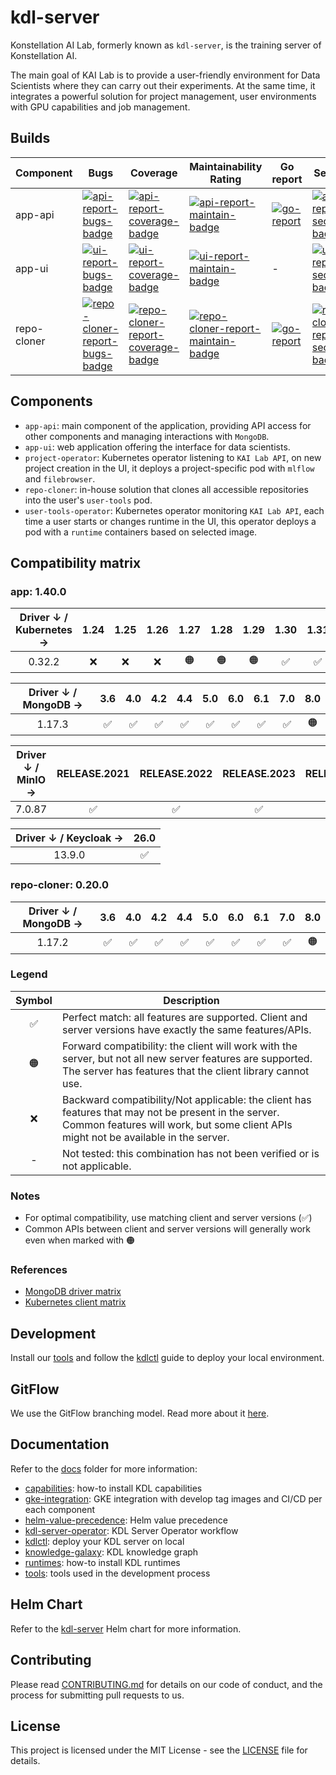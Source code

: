 # kdl-server

Konstellation AI Lab, formerly known as `kdl-server`, is the training server of Konstellation AI.

The main goal of KAI Lab is to provide a user-friendly environment for Data Scientists where they can carry out their experiments. At the same time, it integrates a powerful solution for project management, user environments with GPU capabilities and job management.

## Builds

| Component   | Bugs  | Coverage  | Maintainability Rating | Go report | Security |
| ----------- | ----- | --------- | ---------------------- | --------- | -------- |
| app-api     | [![api-report-bugs-badge]][api-report-bugs-link] | [![api-report-coverage-badge]][api-report-coverage-link] | [![api-report-maintain-badge]][api-report-maintain-link] | [![go-report][api-report-badge]][api-report-link] | [![api-report-security-badge]][api-report-security-link] |
| app-ui      | [![ui-report-bugs-badge]][ui-report-bugs-link] | [![ui-report-coverage-badge]][ui-report-coverage-link] | [![ui-report-maintain-badge]][ui-report-maintain-link] | - | [![ui-report-security-badge]][ui-report-security-link] |
| repo-cloner | [![repo-cloner-report-bugs-badge]][repo-cloner-report-bugs-link] | [![repo-cloner-report-coverage-badge]][repo-cloner-report-coverage-link] | [![repo-cloner-report-maintain-badge]][repo-cloner-report-maintain-link] | [![go-report][repo-cloner-report-badge]][repo-cloner-report-link] | [![repo-cloner-report-security-badge]][repo-cloner-report-security-link] |

[api-report-bugs-badge]: https://sonarcloud.io/api/project_badges/measure?project=kdl-server_app-api&metric=bugs
[api-report-bugs-link]: https://sonarcloud.io/summary/new_code?id=kdl-server_app-api
[api-report-coverage-badge]: https://sonarcloud.io/api/project_badges/measure?project=kdl-server_app-api&metric=coverage
[api-report-coverage-link]: https://sonarcloud.io/summary/new_code?id=kdl-server_app-api
[api-report-maintain-badge]: https://sonarcloud.io/api/project_badges/measure?project=kdl-server_app-api&metric=sqale_rating
[api-report-maintain-link]: https://sonarcloud.io/summary/new_code?id=kdl-server_app-api
[api-report-security-badge]: https://sonarcloud.io/api/project_badges/measure?project=kdl-server_app-api&metric=security_rating
[api-report-security-link]: https://sonarcloud.io/summary/new_code?id=kdl-server_app-api
[api-report-badge]: https://goreportcard.com/badge/github.com/konstellation-io/kdl-server/app/api
[api-report-link]: https://goreportcard.com/report/github.com/konstellation-io/kdl-server/app/api
[ui-report-bugs-badge]: https://sonarcloud.io/api/project_badges/measure?project=kdl-server_app-ui&metric=bugs
[ui-report-bugs-link]: https://sonarcloud.io/summary/new_code?id=kdl-server_app-ui
[ui-report-coverage-badge]: https://sonarcloud.io/api/project_badges/measure?project=kdl-server_app-ui&metric=coverage
[ui-report-coverage-link]: https://sonarcloud.io/summary/new_code?id=kdl-server_app-ui
[ui-report-maintain-badge]: https://sonarcloud.io/api/project_badges/measure?project=kdl-server_app-ui&metric=sqale_rating
[ui-report-maintain-link]: https://sonarcloud.io/summary/new_code?id=kdl-server_app-ui
[ui-report-security-badge]: https://sonarcloud.io/api/project_badges/measure?project=kdl-server_app-ui&metric=security_rating
[ui-report-security-link]: https://sonarcloud.io/summary/new_code?id=kdl-server_app-ui
[repo-cloner-report-bugs-badge]: https://sonarcloud.io/api/project_badges/measure?project=kdl-server_repo-cloner&metric=bugs
[repo-cloner-report-bugs-link]: https://sonarcloud.io/summary/new_code?id=kdl-server_repo-cloner
[repo-cloner-report-coverage-badge]: https://sonarcloud.io/api/project_badges/measure?project=kdl-server_repo-cloner&metric=coverage
[repo-cloner-report-coverage-link]: https://sonarcloud.io/summary/new_code?id=kdl-server_repo-cloner
[repo-cloner-report-maintain-badge]: https://sonarcloud.io/api/project_badges/measure?project=kdl-server_repo-cloner&metric=sqale_rating
[repo-cloner-report-maintain-link]: https://sonarcloud.io/summary/new_code?id=kdl-server_repo-cloner
[repo-cloner-report-security-badge]: https://sonarcloud.io/api/project_badges/measure?project=kdl-server_repo-cloner&metric=security_rating
[repo-cloner-report-security-link]: https://sonarcloud.io/summary/new_code?id=kdl-server_repo-cloner
[repo-cloner-report-badge]: https://goreportcard.com/badge/github.com/konstellation-io/kdl-server/repo-cloner
[repo-cloner-report-link]: https://goreportcard.com/report/github.com/konstellation-io/kdl-server/repo-cloner

## Components

* `app-api`: main component of the application, providing API access for other components and managing interactions with `MongoDB`.
* `app-ui`: web application offering the interface for data scientists.
* `project-operator`: Kubernetes operator listening to `KAI Lab API`, on new project creation in the UI, it deploys a project-specific pod with `mlflow` and `filebrowser`.
* `repo-cloner`: in-house solution that clones all accessible repositories into the user's `user-tools` pod.
* `user-tools-operator`: Kubernetes operator monitoring `KAI Lab API`, each time a user starts or changes runtime in the UI, this operator deploys a pod with a `runtime` containers based on selected image.

## Compatibility matrix

### app: 1.40.0

| Driver ↓ / Kubernetes → | 1.24 | 1.25 | 1.26 | 1.27 | 1.28 | 1.29 | 1.30 | 1.31 | 1.32 |
|:-----------------------:|:----:|:----:|:----:|:----:|:----:|:----:|:----:|:----:|:----:|
| 0.32.2                  | ❌   | ❌  | ❌   | 🟠   | 🟠  | 🟠   | ✅   | ✅  | ✅   |

| Driver ↓ / MongoDB → | 3.6 | 4.0 | 4.2 | 4.4 | 5.0 | 6.0 | 6.1 | 7.0 | 8.0 |
|:--------------------:|:---:|:---:|:---:|:---:|:---:|:---:|:---:|:---:|:---:|
| 1.17.3               | ✅  | ✅  | ✅  | ✅  | ✅  | ✅  | ✅  | ✅  | 🟠  |

| Driver ↓ / MinIO → | RELEASE.2021 | RELEASE.2022 | RELEASE.2023 | RELEASE.2024 |
|:------------------:|:------------:|:------------:|:------------:|:------------:|
| 7.0.87             | ✅           | ✅           | ✅           | ✅           |

| Driver ↓ / Keycloak → | 26.0 |
|:---------------------:|:----:|
| 13.9.0                |  ✅  |

### repo-cloner: 0.20.0

| Driver ↓ / MongoDB → | 3.6 | 4.0 | 4.2 | 4.4 | 5.0 | 6.0 | 6.1 | 7.0 | 8.0 |
|:--------------------:|:---:|:---:|:---:|:---:|:---:|:---:|:---:|:---:|:---:|
| 1.17.2               | ✅  | ✅  | ✅  | ✅  | ✅  | ✅  | ✅  | ✅  | 🟠  |

### Legend

| Symbol | Description |
|:------:|-------------|
| ✅     | Perfect match: all features are supported. Client and server versions have exactly the same features/APIs. |
| 🟠     | Forward compatibility: the client will work with the server, but not all new server features are supported. The server has features that the client library cannot use. |
| ❌     | Backward compatibility/Not applicable: the client has features that may not be present in the server. Common features will work, but some client APIs might not be available in the server. |
| -      | Not tested: this combination has not been verified or is not applicable. |

### Notes

* For optimal compatibility, use matching client and server versions (✅)
* Common APIs between client and server versions will generally work even when marked with 🟠

### References

* [MongoDB driver matrix](https://www.mongodb.com/docs/drivers/go/current/compatibility/#std-label-golang-compatibility)
* [Kubernetes client matrix](https://github.com/kubernetes/client-go#compatibility-client-go---kubernetes-clusters)

## Development

Install our [tools](docs/tools.md) and follow the [kdlctl](hack/README.md) guide to deploy your local environment.

## GitFlow

We use the GitFlow branching model. Read more about it [here](docs/gitflow.md).

## Documentation

Refer to the [docs](docs) folder for more information:

* [capabilities](docs/capabilities.md): how-to install KDL capabilities
* [gke-integration](https://github.com/konstellation-io/konstellation-infrastructure/blob/main/docs/README_KDL_INT.md): GKE integration with develop tag images and CI/CD per each component
* [helm-value-precedence](docs/helm-value-precedence.md): Helm value precedence
* [kdl-server-operator](docs/kdl-server-operators.md): KDL Server Operator workflow
* [kdlctl](hack/README.md): deploy your KDL server on local
* [knowledge-galaxy](docs/knowledge-galaxy.md): KDL knowledge graph
* [runtimes](docs/runtimes.md): how-to install KDL runtimes
* [tools](docs/tools.md): tools used in the development process

## Helm Chart

Refer to the [kdl-server](https://github.com/konstellation-io/helm-charts/tree/main/charts/kdl-server) Helm chart for more information.

## Contributing

Please read [CONTRIBUTING.md](CONTRIBUTING.md) for details on our code of conduct, and the process for submitting pull requests to us.

## License

This project is licensed under the MIT License - see the [LICENSE](LICENSE) file for details.
